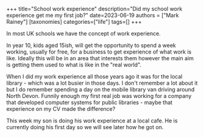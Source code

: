 +++
title="School work experience"
description="Did my school work experience get me my first job?"
date=2023-06-19
authors = ["Mark Rainey"]
[taxonomies]
categories=["life"]
tags=[]
+++

In most UK schools we have the concept of work experience.

<!-- more -->

In year 10, kids aged 15ish, will get the opportunity to spend a week working, usually for free, for a business to get experience of what work is like. Ideally this will be in an area that interests them however the main aim is getting them used to what is like in the "real world".

When I did my work experience all those years ago it was for the local library - which was a lot busier in those days. I don't remember a lot about it but I do remember spending a day on the mobile library van driving around North Devon. Funnily enough my first real job was working for a company that developed computer systems for public libraries - maybe that experience on my CV made the difference?

This week my son is doing his work experience at a local cafe. He is currently doing his first day so we will see later how he got on.

